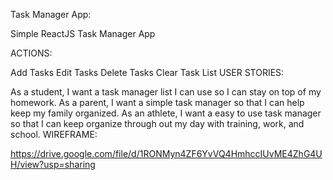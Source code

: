 Task Manager App:

Simple ReactJS Task Manager App

ACTIONS:

Add Tasks
Edit Tasks
Delete Tasks
Clear Task List
USER STORIES:

As a student, I want a task manager list I can use so I can stay on top of my homework.
As a parent, I want a simple task manager so that I can help keep my family organized.
As an athlete, I want a easy to use task manager so that I can keep organize through out my day with training, work, and school.
WIREFRAME:

https://drive.google.com/file/d/1RONMyn4ZF6YvVQ4HmhccIUvME4ZhG4UH/view?usp=sharing
